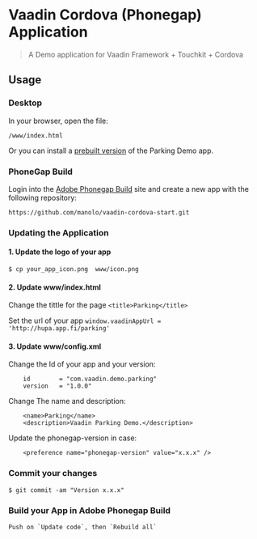 # Vaadin Cordova (Phonegap) Application

> A Demo application for Vaadin Framework + Touchkit + Cordova

## Usage

### Desktop

In your browser, open the file:

    /www/index.html

Or you can install a [prebuilt version](https://build.phonegap.com/apps/1061699/share) of the Parking Demo app.

### PhoneGap Build

Login into the [Adobe Phonegap Build](https://build.phonegap.com) site and
create a new app with the following repository:

    https://github.com/manolo/vaadin-cordova-start.git

### Updating the Application

#### 1. Update the logo of your app

    $ cp your_app_icon.png  www/icon.png

#### 2. Update www/index.html

Change the tittle for the page `<title>Parking</title>`

Set the url of your app `window.vaadinAppUrl = 'http://hupa.app.fi/parking'` 

#### 3. Update www/config.xml
   
Change the Id of your app and your version:

        id        = "com.vaadin.demo.parking"
        version   = "1.0.0"

Change The name and description:

        <name>Parking</name>
        <description>Vaadin Parking Demo.</description>

Update the phonegap-version in case:

        <preference name="phonegap-version" value="x.x.x" />

### Commit your changes

    $ git commit -am "Version x.x.x"

### Build your App in Adobe Phonegap Build

    Push on `Update code`, then `Rebuild all`

